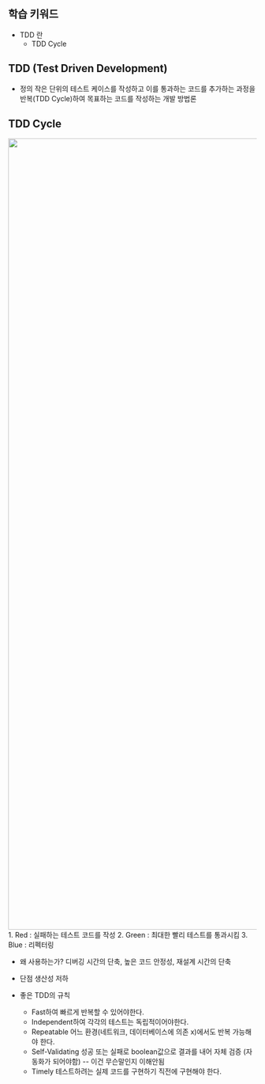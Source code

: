 ## 학습 키워드
- TDD 란
    - TDD Cycle

## TDD (Test Driven Development)
* 정의
작은 단위의 테스트 케이스를 작성하고 이를 통과하는 코드를 추가하는 과정을 반복(TDD Cycle)하여 목표하는 코드를 작성하는 개발 방법론

## TDD Cycle
<img src="image-2.png" width="4000" height="1600">   
1. Red : 실패하는 테스트 코드를 작성   
2. Green : 최대한 빨리 테스트를 통과시킴   
3. Blue : 리펙터링   

* 왜 사용하는가?
디버깅 시간의 단축, 높은 코드 안정성, 재설계 시간의 단축

* 단점
생산성 저하

* 좋은 TDD의 규칙
    * Fast하여 빠르게 반복할 수 있어야한다.
    * Independent하여 각각의 테스트는 독립적이어야한다.
    * Repeatable 어느 환경(네트워크, 데이터베이스에 의존 x)에서도 반복 가능해야 한다.
    * Self-Validating 성공 또는 실패로 boolean값으로 결과를 내어 자체 검증 (자동화가 되어야함) -- 이건 무슨말인지 이해안됨
    * Timely 테스트하려는 실제 코드를 구현하기 직전에 구현해야 한다.